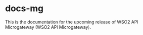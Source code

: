 # docs-mg
This is the documentation for the upcoming release of WSO2 API Microgateway (WSO2 API Microgateway).
